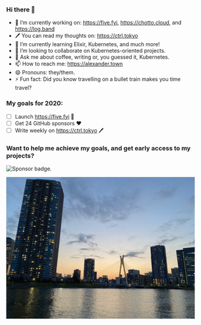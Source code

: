 ### Hi there 👋



- 🔭 I’m currently working on: https://five.fyi, https://chotto.cloud, and https://log.band
- :pen: You can read my thoughts on: https://ctrl.tokyo 
- 🌱 I’m currently learning Elixir, Kubernetes, and much more!
- 👯 I’m looking to collaborate on Kubernetes-oriented projects.
- 💬 Ask me about coffee, writing or, you guessed it, Kubernetes.
- 📫 How to reach me: https://alexander.town
- 😄 Pronouns: they/them.
- ⚡ Fun fact: Did you know travelling on a bullet train makes you time travel?


### My goals for 2020:

- [ ] Launch https://five.fyi :rocket:
- [ ] Get 24 GitHub sponsors :heart:
- [ ] Write weekly on https://ctrl.tokyo :pen:

### Want to help me achieve my goals, and get early access to my projects?

![Sponsor badge.](https://img.shields.io/static/v1?label=Sponsor%20on%20GitHub&message=%E2%9D%A4&logo=GitHub&link=https://github.com/sponsors/DragonStuff)

![From Tokyo, with every bit of my heart.](https://raw.githubusercontent.com/DragonStuff/DragonStuff/master/background.jpg)
